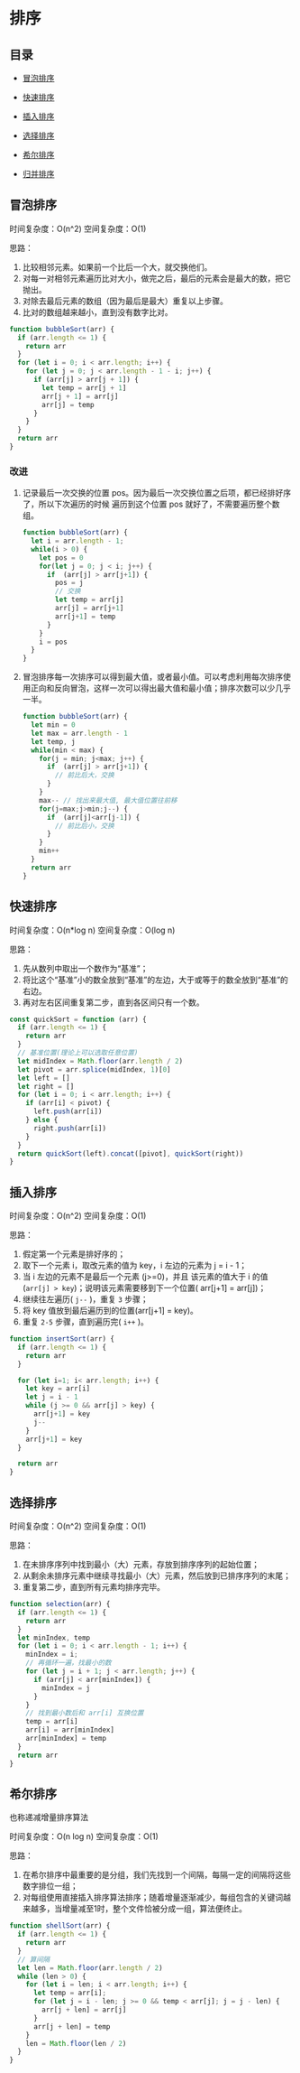 # 排序

## 目录

+ [冒泡排序](#冒泡排序)

+ [快速排序](#快速排序)

+ [插入排序](#插入排序)

+ [选择排序](#选择排序)

+ [希尔排序](#希尔排序)

+ [归并排序](#归并排序)

## 冒泡排序

时间复杂度：O(n^2)
空间复杂度：O(1)

思路：

1. 比较相邻元素。如果前一个比后一个大，就交换他们。
2. 对每一对相邻元素遍历比对大小，做完之后，最后的元素会是最大的数，把它抛出。
3. 对除去最后元素的数组（因为最后是最大）重复以上步骤。
4. 比对的数组越来越小，直到没有数字比对。

```js
function bubbleSort(arr) {
  if (arr.length <= 1) {
    return arr
  }
  for (let i = 0; i < arr.length; i++) {
    for (let j = 0; j < arr.length - 1 - i; j++) {
      if (arr[j] > arr[j + 1]) {
        let temp = arr[j + 1]
        arr[j + 1] = arr[j]
        arr[j] = temp
      }
    }
  }
  return arr
}

```

### 改进

1. 记录最后一次交换的位置 pos。因为最后一次交换位置之后项，都已经排好序了，所以下次遍历的时候
  遍历到这个位置 pos 就好了，不需要遍历整个数组。

    ```js
    function bubbleSort(arr) {
      let i = arr.length - 1;
      while(i > 0) {
        let pos = 0
        for(let j = 0; j < i; j++) {
          if  (arr[j] > arr[j+1]) {
            pos = j
            // 交换
            let temp = arr[j]
            arr[j] = arr[j+1]
            arr[j+1] = temp
          }
        }
        i = pos
      }
    }
    ```

2. 冒泡排序每一次排序可以得到最大值，或者最小值。可以考虑利用每次排序使用正向和反向冒泡，这样一次可以得出最大值和最小值；排序次数可以少几乎一半。

    ```js
    function bubbleSort(arr) {
      let min = 0
      let max = arr.length - 1
      let temp, j
      while(min < max) {
        for(j = min; j<max; j++) {
          if  (arr[j] > arr[j+1]) {
            // 前比后大，交换
          }
        }
        max-- // 找出来最大值, 最大值位置往前移
        for(j=max;j>min;j--) {
          if  (arr[j]<arr[j-1]) {
            // 前比后小，交换
          }
        }
        min++
      }
      return arr
    }
    ```

## 快速排序

时间复杂度：O(n*log n)
空间复杂度：O(log n)

思路：

1. 先从数列中取出一个数作为“基准”；
2. 将比这个“基准”小的数全放到“基准”的左边，大于或等于的数全放到“基准”的右边。
3. 再对左右区间重复第二步，直到各区间只有一个数。

```js
const quickSort = function (arr) {
  if (arr.length <= 1) {
    return arr
  }
  // 基准位置(理论上可以选取任意位置)
  let midIndex = Math.floor(arr.length / 2)
  let pivot = arr.splice(midIndex, 1)[0]
  let left = []
  let right = []
  for (let i = 0; i < arr.length; i++) {
    if (arr[i] < pivot) {
      left.push(arr[i])
    } else {
      right.push(arr[i])
    }
  }
  return quickSort(left).concat([pivot], quickSort(right))
}
```

## 插入排序

时间复杂度：O(n^2)
空间复杂度：O(1)

思路：

1. 假定第一个元素是排好序的；
2. 取下一个元素 i，取改元素的值为 key，i 左边的元素为 j = i - 1；
3. 当 i 左边的元素不是最后一个元素 (j>=0)，并且 该元素的值大于 i 的值(`arr[j] > key`)；说明该元素需要移到下一个位置( arr[j+1] = arr[j])；
4. 继续往左遍历( `j--` )，重复 `3` 步骤；
5. 将 key 值放到最后遍历到的位置(arr[j+1] = key)。
6. 重复 `2-5` 步骤，直到遍历完( `i++` )。

```js
function insertSort(arr) {
  if (arr.length <= 1) {
    return arr
  }

  for (let i=1; i< arr.length; i++) {
    let key = arr[i]
    let j = i - 1
    while (j >= 0 && arr[j] > key) {
      arr[j+1] = key
      j--
    }
    arr[j+1] = key
  }

  return arr
}
```

## 选择排序

时间复杂度：O(n^2)
空间复杂度：O(1)

思路：

1. 在未排序序列中找到最小（大）元素，存放到排序序列的起始位置；
2. 从剩余未排序元素中继续寻找最小（大）元素，然后放到已排序序列的末尾；
3. 重复第二步，直到所有元素均排序完毕。

```js
function selection(arr) {
  if (arr.length <= 1) {
    return arr
  }
  let minIndex, temp
  for (let i = 0; i < arr.length - 1; i++) {
    minIndex = i;
    // 再循环一遍，找最小的数
    for (let j = i + 1; j < arr.length; j++) {
      if (arr[j] < arr[minIndex]) {
        minIndex = j
      }
    }
    // 找到最小数后和 arr[i] 互换位置
    temp = arr[i]
    arr[i] = arr[minIndex]
    arr[minIndex] = temp
  }
  return arr
}
```

## 希尔排序

也称递减增量排序算法

时间复杂度：O(n log n)
空间复杂度：O(1)

思路：

1. 在希尔排序中最重要的是分组，我们先找到一个间隔，每隔一定的间隔将这些数字排位一组；
2. 对每组使用直接插入排序算法排序；随着增量逐渐减少，每组包含的关键词越来越多，当增量减至1时，整个文件恰被分成一组，算法便终止。

```js
function shellSort(arr) {
  if (arr.length <= 1) {
    return arr
  }
  // 算间隔
  let len = Math.floor(arr.length / 2)
  while (len > 0) {
    for (let i = len; i < arr.length; i++) {
      let temp = arr[i];
      for (let j = i - len; j >= 0 && temp < arr[j]; j = j - len) {
        arr[j + len] = arr[j]
      }
      arr[j + len] = temp
    }
    len = Math.floor(len / 2)
  }
}
```
